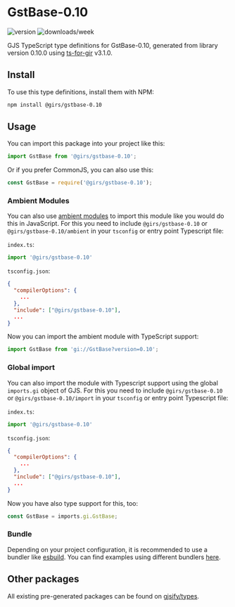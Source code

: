 
# GstBase-0.10

![version](https://img.shields.io/npm/v/@girs/gstbase-0.10)
![downloads/week](https://img.shields.io/npm/dw/@girs/gstbase-0.10)


GJS TypeScript type definitions for GstBase-0.10, generated from library version 0.10.0 using [ts-for-gir](https://github.com/gjsify/ts-for-gir) v3.1.0.


## Install

To use this type definitions, install them with NPM:
```bash
npm install @girs/gstbase-0.10
```

## Usage

You can import this package into your project like this:
```ts
import GstBase from '@girs/gstbase-0.10';
```

Or if you prefer CommonJS, you can also use this:
```ts
const GstBase = require('@girs/gstbase-0.10');
```

### Ambient Modules

You can also use [ambient modules](https://github.com/gjsify/ts-for-gir/tree/main/packages/cli#ambient-modules) to import this module like you would do this in JavaScript.
For this you need to include `@girs/gstbase-0.10` or `@girs/gstbase-0.10/ambient` in your `tsconfig` or entry point Typescript file:

`index.ts`:
```ts
import '@girs/gstbase-0.10'
```

`tsconfig.json`:
```json
{
  "compilerOptions": {
    ...
  },
  "include": ["@girs/gstbase-0.10"],
  ...
}
```

Now you can import the ambient module with TypeScript support: 

```ts
import GstBase from 'gi://GstBase?version=0.10';
```

### Global import

You can also import the module with Typescript support using the global `imports.gi` object of GJS.
For this you need to include `@girs/gstbase-0.10` or `@girs/gstbase-0.10/import` in your `tsconfig` or entry point Typescript file:

`index.ts`:
```ts
import '@girs/gstbase-0.10'
```

`tsconfig.json`:
```json
{
  "compilerOptions": {
    ...
  },
  "include": ["@girs/gstbase-0.10"],
  ...
}
```

Now you have also type support for this, too:

```ts
const GstBase = imports.gi.GstBase;
```

### Bundle

Depending on your project configuration, it is recommended to use a bundler like [esbuild](https://esbuild.github.io/). You can find examples using different bundlers [here](https://github.com/gjsify/ts-for-gir/tree/main/examples).

## Other packages

All existing pre-generated packages can be found on [gjsify/types](https://github.com/gjsify/types).

